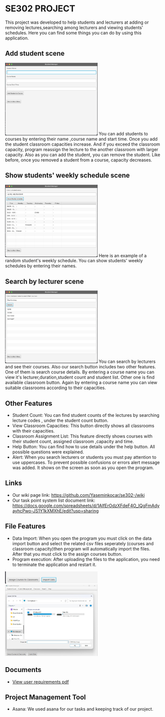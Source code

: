 # SE302 PROJECT
This project was developed to help students and lecturers at adding or removing lectures,searching among lecturers and viewing students' schedules.
Here you can find some things you can do by using this application.
## Add student scene
<img src="./example1.png" alt="Proje Görseli" width="300"/>
You can add students to courses by entering their name ,course name and start time. Once you add the student classroom capacities increase. And if you exceed the classroom capacity, program reassign the lecture to the another classroom with larger capacity. Also as you can add the student, you can remove the student. Like before, once you removed a student from a course, capacity decreases. 

## Show students' weekly schedule scene
<img src="./example2.png" alt="Proje Görseli" width="300"/>
Here is an example of a random student's weekly schedule. You can show students' weekly schedules by entering their names. 

## Search by lecturer scene
<img src="./example3.png" alt="Proje Görseli" width="300"/>
You can search by lecturers and see their courses. Also our search button includes two other features. One of them is search course details. By entering a course name you can view it's lecturer,duration,student count and student list. Other one is find available classroom button. Again by entering a course name you can view suitable classrooms according to their capacities. 

## Other Features
- Student Count: You can find student counts of the lectures by searching lecture codes , under the student count button.
- View Classroom Capacities: This button directly shows all classrooms with their capacities.
- Classroom Assignment List: This feature directly shows courses with their student count, assigned classroom ,capacity and time.
- Help Button: You can find how to use details under the help button. All possible questions were explained.
- Alert: When you search lecturers or students you must pay attention to use uppercases. To prevent possible confusions or errors alert message was added. It shows on the screen as soon as you open the program.

## Links
- Our wiki page link: https://github.com/Yaseminkocar/se302-/wiki
- Our task point system list document link: https://docs.google.com/spreadsheets/d/1AlfErOdzXFdeF4O_IQgFmAdyayhcPwo-JS1Y1kXMXhE/edit?usp=sharing

## File Features
- Data Import: When you open the program you must click on the data import button and select the related csv files seperately (courses and classroom capacity)then program will automatically import the files. After that you must click to the assign courses button.
- Program execution: After uploading the files to the application, you need to terminate the application and restart it.
<img src="./example6.jpeg" alt="Proje Görseli" width="300"/>
<img src="./example5.jpeg" alt="Proje Görseli" width="300"/>

## Documents
- [View user requirements pdf](./USERREQUIREMENTS.pdf)

## Project Management Tool
- Asana: We used asana for our tasks and keeping track of our project.

